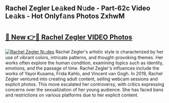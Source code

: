 ## Rachel Zegler Le𝚊ked N𝚞de - Part-62c Video Le𝚊ks - Hot Onlyf𝚊ns Photos ZxhwM

# <h2><a href="http://ab47600.deff.icu/?id=Rachel+Zegler">🔗 New 👉🔴 Rachel Zegler VIDEO Photos</a></h2>

[![Rachel Zegler N𝚞des](https://i.imgur.com/rIISA9y.gif)](http://ab47600.deff.icu/?id=Rachel+Zegler)
Rachel Zegler's artistic style is characterized by her use of vibrant colors, intricate patterns, and thought-provoking themes. Her works often explore the human condition, examining topics such as identity, emotions, and the passage of time. Rachel Zegler's influences include the works of Yayoi Kusama, Frida Kahlo, and Vincent van Gogh. In 2019, Rachel Zegler ventured into creating adult content, selling webcam sessions and explicit photos. This move escalated her controversy, with critics expressing concerns over the sexualization of her young audience. She has faced bans and restrictions on various platforms due to her explicit content.
